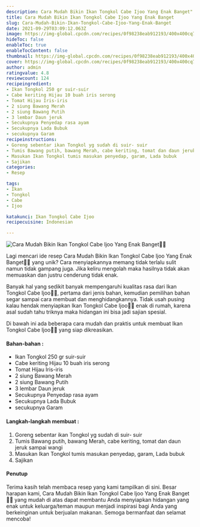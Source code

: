 ```yaml
---
description: Cara Mudah Bikin Ikan Tongkol Cabe Ijoo Yang Enak Banget"
title: Cara Mudah Bikin Ikan Tongkol Cabe Ijoo Yang Enak Banget
slug: Cara-Mudah-Bikin-Ikan-Tongkol-Cabe-Ijoo-Yang-Enak-Banget
date: 2021-09-29T03:09:12.063Z
image: https://img-global.cpcdn.com/recipes/0f98238eab912193/400x400cq70/photo.jpg
hideToc: false
enableToc: true
enableTocContent: false
thumbnail: https://img-global.cpcdn.com/recipes/0f98238eab912193/400x400cq70/photo.jpg
cover: https://img-global.cpcdn.com/recipes/0f98238eab912193/400x400cq70/photo.jpg
author: admin
ratingvalue: 4.8
reviewcount: 124
recipeingredient:
- Ikan Tongkol 250 gr suir-suir
- Cabe keriting Hijau 10 buah iris serong
- Tomat Hijau Iris-iris
- 2 siung Bawang Merah
- 2 siung Bawang Putih
- 3 lembar Daun jeruk
- Secukupnya Penyedap rasa ayam
- Secukupnya Lada Bubuk
- secukupnya Garam
recipeinstructions:
- Goreng sebentar ikan Tongkol yg sudah di suir- suir
- Tumis Bawang putih, bawang Merah, cabe keriting, tomat dan daun jeruk sampai wangi
- Masukan Ikan Tongkol tumis masukan penyedap, garam, Lada bubuk
- Sajikan
categories:
- Resep

tags:
- Ikan
- Tongkol
- Cabe
- Ijoo

katakunci: Ikan Tongkol Cabe Ijoo
recipecuisine: Indonesian

---
```


![Cara Mudah Bikin Ikan Tongkol Cabe Ijoo Yang Enak Banget👩‍🍳](https://img-global.cpcdn.com/recipes/0f98238eab912193/400x400cq70/photo.jpg)

Lagi mencari ide resep Cara Mudah Bikin Ikan Tongkol Cabe Ijoo Yang Enak Banget👩‍🍳 yang unik? Cara menyiapkannya memang tidak terlalu sulit namun tidak gampang juga. Jika keliru mengolah maka hasilnya tidak akan memuaskan dan justru cenderung tidak enak.

Banyak hal yang sedikit banyak mempengaruhi kualitas rasa dari Ikan Tongkol Cabe Ijoo👩‍🍳, pertama dari jenis bahan, kemudian pemilihan bahan segar sampai cara membuat dan menghidangkannya. Tidak usah pusing kalau hendak menyiapkan Ikan Tongkol Cabe Ijoo👩‍🍳 enak di rumah, karena asal sudah tahu triknya maka hidangan ini bisa jadi sajian spesial.

Di bawah ini ada beberapa cara mudah dan praktis untuk membuat Ikan Tongkol Cabe Ijoo👩‍🍳 yang siap dikreasikan.

<!--inarticleads1-->

#### Bahan-bahan :

- Ikan Tongkol 250 gr suir-suir
- Cabe keriting Hijau 10 buah iris serong
- Tomat Hijau Iris-iris
- 2 siung Bawang Merah
- 2 siung Bawang Putih
- 3 lembar Daun jeruk
- Secukupnya Penyedap rasa ayam
- Secukupnya Lada Bubuk
- secukupnya Garam

<!--inarticleads2-->

#### Langkah-langkah membuat :

1. Goreng sebentar ikan Tongkol yg sudah di suir- suir
1. Tumis Bawang putih, bawang Merah, cabe keriting, tomat dan daun jeruk sampai wangi
1. Masukan Ikan Tongkol tumis masukan penyedap, garam, Lada bubuk
1. Sajikan

#### Penutup

Terima kasih telah membaca resep yang kami tampilkan di sini. Besar harapan kami, Cara Mudah Bikin Ikan Tongkol Cabe Ijoo Yang Enak Banget👩‍🍳 yang mudah di atas dapat membantu Anda menyiapkan hidangan yang enak untuk keluarga/teman maupun menjadi inspirasi bagi Anda yang berkeinginan untuk berjualan makanan. Semoga bermanfaat dan selamat mencoba!